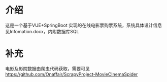 # 介绍
 这是一个基于VUE+SpringBoot 实现的在线电影票购票系统，系统具体设计信息见Infomation.docx，内附数据库SQL
# 补充
电影及影院数据由爬虫代码获取，需要可见 https://github.com/Onaffair/ScrapyProject-MovieCInemaSpider
 
